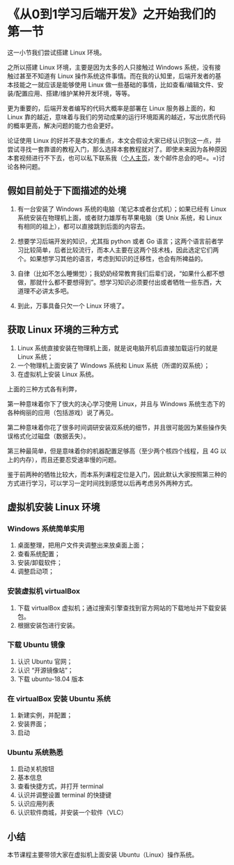 # 《从0到1学习后端开发》之开始我们的第一节

这一小节我们尝试搭建 Linux 环境。

之所以搭建 Linux 环境，主要是因为太多的人只接触过 Windows 系统，没有接触过甚至不知道有 Linux 操作系统这件事情。而在我的认知里，后端开发者的基本技能之一就应该是能够使用 Linux 做一些基础的事情，比如查看/编辑文件、安装/配置应用、搭建/维护某种开发环境，等等。

更为重要的，后端开发者编写的代码大概率是部署在 Linux 服务器上面的，和 Linux 靠的越近，意味着与我们的劳动成果的运行环境距离的越近，写出优质代码的概率更高，解决问题的能力也会更好。

论证使用 Linux 的好并不是本文的重点，本文会假设大家已经认识到这一点，并尝试寻找一套靠谱的教程入门，那么选择本套教程就对了。即使未来因为各种原因本套视频进行不下去，也可以私下联系我（[个人主页](https://jingwei.link)，发个邮件总会的吧=。=)讨论各种问题。

## 假如目前处于下面描述的处境

1. 有一台安装了 Windows 系统的电脑（笔记本或者台式机）；如果已经有 Linux 系统安装在物理机上面，或者财力雄厚有苹果电脑（类 Unix 系统，和 Linux 有相同的祖上），都可以直接跳到后面的内容去。

1. 想要学习后端开发的知识，尤其指 python 或者 Go 语言；这两个语言前者学习比较简单，后者比较流行，而本人主要在这两个技术栈，因此选定它们两个。如果想学习其他的语言，考虑到知识的迁移性，也会有所裨益的。

1. 自律（比如不怎么睡懒觉）；我奶奶经常教育我们后辈们说，“如果什么都不想做，那就什么都不要想得到”。想学习知识必须要付出或者牺牲一些东西，大道理不必讲太多吧。

1. 到此，万事具备只欠一个 Linux 环境了。


## 获取 Linux 环境的三种方式

1. Linux 系统直接安装在物理机上面，就是说电脑开机后直接加载运行的就是 Linux 系统；
1. 一个物理机上面安装了 Windows 系统和 Linux 系统（所谓的双系统）；
1. 在虚拟机上安装 Linux 系统。

上面的三种方式各有利弊，

第一种意味着你下了很大的决心学习使用 Linux，并且与 Windows 系统生态下的各种绚丽的应用（包括游戏）说了再见。

第二种意味着你花了很多时间调研安装双系统的细节，并且很可能因为某些操作失误格式化过磁盘（数据丢失）。

第三种最简单，但是意味着你的机器配置足够高（至少两个核四个线程，且 4G 以上的内存），而且还要忍受速率慢的问题。

鉴于前两种的牺牲比较大，而本系列课程定位是入门，因此默认大家按照第三种的方式进行学习，可以学习一定时间找到感觉以后再考虑另外两种方式。

## 虚拟机安装 Linux 环境

### Windows 系统简单实用

1. 桌面整理，把用户文件夹调整出来放桌面上面；
1. 查看系统配置；
1. 安装/卸载软件；
1. 调整启动项；


### 安装虚拟机 virtualBox

1. 下载 virtualBox 虚拟机；通过搜索引擎查找到官方网站的下载地址并下载安装包。
1. 根据安装包进行安装。


### 下载 Ubuntu 镜像

1. 认识 Ubuntu 官网；
1. 认识 “开源镜像站”；
1. 下载 ubuntu-18.04 版本


### 在 virtualBox 安装 Ubuntu 系统

1. 新建实例，并配置；
1. 安装界面；
1. 启动


### Ubuntu 系统熟悉

1. 启动关机按钮
1. 基本信息
1. 查看快捷方式，并打开 terminal
1. 认识并调整设置 terminal 的快捷键
1. 认识应用列表
1. 认识软件商城，并安装一个软件（VLC）

## 小结

本节课程主要带领大家在虚拟机上面安装 Ubuntu（Linux）操作系统。


